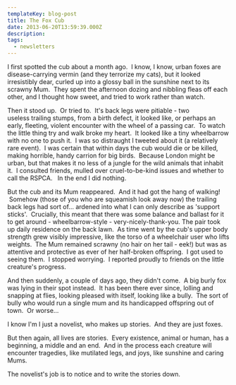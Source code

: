 ```yaml
---
templateKey: blog-post
title: The Fox Cub
date: 2013-06-20T13:59:39.000Z
description:
tags:
  - newsletters
---
```


I first spotted the cub about a month ago.  I know, I know, urban foxes are disease-carrying vermin (and they terrorize my cats), but it looked irresistibly dear, curled up into a glossy ball in the sunshine next to its scrawny Mum.  They spent the afternoon dozing and nibbling fleas off each other, and I thought how sweet, and tried to work rather than watch.

Then it stood up.  Or tried to.  It's back legs were pitiable - two useless trailing stumps, from a birth defect, it looked like, or perhaps an early, fleeting, violent encounter with the wheel of a passing car.  To watch the little thing try and walk broke my heart.  It looked like a tiny wheelbarrow with no one to push it.  I was so distraught I tweeted about it (a relatively rare event).  I was certain that within days the cub would die or be killed, making horrible, handy carrion for big birds.  Because London might be urban, but that makes it no less of a jungle for the wild animals that inhabit it.  I consulted friends, mulled over cruel-to-be-kind issues and whether to call the RSPCA.   In the end I did nothing.

But the cub and its Mum reappeared.  And it had got the hang of walking!  Somehow (those of you who are squeamish look away now) the trailing back legs had sort of... ardened into what I can only describe as 'support sticks'.  Crucially, this meant that there was some balance and ballast for it to get around - wheelbarrow-style - very-nicely-thank-you. The pair took up daily residence on the back lawn.  As time went by the cub's upper body strength grew visibly impressive, like the torso of a wheelchair user who lifts weights.  The Mum remained scrawny (no hair on her tail - eek!) but was as attentive and protective as ever of her half-broken offspring.  I got used to seeing them.  I stopped worrying.  I reported proudly to friends on the little creature's progress.

And then suddenly, a couple of days ago, they didn't come.  A big burly fox was lying in their spot instead.  It has been there ever since, lolling and snapping at flies, looking pleased with itself, looking like a bully.  The sort of bully who would run a single mum and its handicapped offspring out of town.  Or worse...

I know I'm I just a novelist, who makes up stories.  And they are just foxes.

But then again, all lives are stories.  Every existence, animal or human, has a beginning, a middle and an end.  And in the process each creature will encounter tragedies, like mutilated legs, and joys, like sunshine and caring Mums.

The novelist's job is to notice and to write the stories down.
